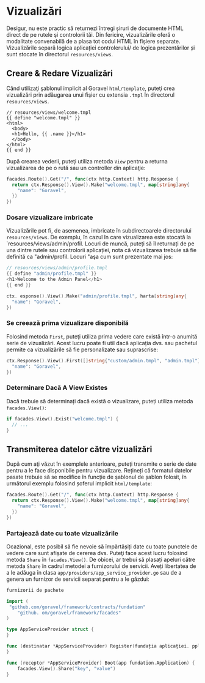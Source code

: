 # Vizualizări

Desigur, nu este practic să returnezi întregi șiruri de documente HTML direct de pe rutele și controlorii tăi.
Din fericire, vizualizările oferă o modalitate convenabilă de a plasa tot codul HTML în fișiere separate. Vizualizările separă logica aplicației controlerului/
de logica prezentărilor și sunt stocate în directorul `resources/views`.

## Creare & Redare Vizualizări

Când utilizaţi şablonul implicit al Goravel `html/template`, puteţi crea vizualizări prin adăugarea unui fişier cu extensia `.tmpl`
în directorul `resources/views`.

```
// resources/views/welcome.tmpl
{{ define "welcome.tmpl" }}
<html>
  <body>
  <h1>Hello, {{ .name }}</h1>
  </body>
</html>
{{ end }}
```

După crearea vederii, puteţi utiliza metoda `View` pentru a returna vizualizarea de pe o rută sau un controller din aplicaţie:

```go
facades.Route().Get("/", func(ctx http.Context) http.Response {
  return ctx.Response().View().Make("welcome.tmpl", map[string]any{
    "name": "Goravel",
  })
})
```

### Dosare vizualizare imbricate

Vizualizările pot fi, de asemenea, imbricate în subdirectoarele directorului `resources/views`. De exemplu, în cazul în care vizualizarea este stocată
la \`resources/views/admin/profil. Locuri de muncă, puteți să îl returnați de pe una dintre rutele sau controlorii aplicației, nota
că vizualizarea trebuie să fie definită ca "admin/profil. Locuri "aşa cum sunt prezentate mai jos:

```go
// resources/views/admin/profile.tmpl
{{ define "admin/profile.tmpl" }}
<h1>Welcome to the Admin Panel</h1>
{{ end }}

ctx. esponse().View().Make("admin/profile.tmpl", harta[string]any{
  "name": "Goravel",
})
```

### Se creează prima vizualizare disponibilă

Folosind metoda `First`, puteţi utiliza prima vedere care există într-o anumită serie de vizualizări. Acest lucru poate fi util dacă aplicația dvs.
sau pachetul permite ca vizualizările să fie personalizate sau suprascrise:

```go
ctx.Response().View().First([]string{"custom/admin.tmpl", "admin.tmpl"}, map[string]any{
  "name": "Goravel",
})
```

### Determinare Dacă A View Existes

Dacă trebuie să determinați dacă există o vizualizare, puteți utiliza metoda `facades.View()`:

```go
if facades.View().Exist("welcome.tmpl") {
  // ...
}
```

## Transmiterea datelor către vizualizări

După cum aţi văzut în exemplele anterioare, puteţi transmite o serie de date pentru a le face disponibile pentru vizualizare.
Rețineți că formatul datelor pasate trebuie să se modifice în funcție de șablonul de șablon folosit, în următorul exemplu
folosind șoferul implicit `html/template`:

```go
facades.Route().Get("/", func(ctx http.Context) http.Response {
  return ctx.Response().View().Make("welcome.tmpl", map[string]any{
    "name": "Goravel",
  })
})
```

### Partajează date cu toate vizualizările

Ocazional, este posibil să fie nevoie să împărtășiți date cu toate punctele de vedere care sunt afișate de cererea dvs. Puteţi face acest lucru folosind metoda
`Share` în `facades.View()`. De obicei, ar trebui să plasați apeluri către metoda `Share` în cadrul metodei
a furnizorului de servicii. Aveți libertatea de a le adăuga în clasa `app/providers/app_service_provider.go` sau de a genera un furnizor de servicii
separat pentru a le găzdui:

```go
furnizorii de pachete

import (
 "github.com/goravel/framework/contracts/fundation"
    "github. om/goravel/framework/facades"
)

type AppServiceProvider struct {
}

func (destinatar *AppServiceProvider) Register(fundația aplicației. pplication) {
}

func (receptor *AppServiceProvider) Boot(app fundation.Application) {
    facades.View().Share("key", "value")
}
```
